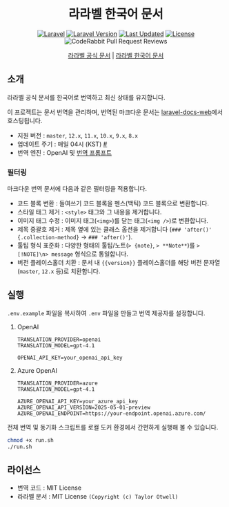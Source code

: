 <div align="center">

# 라라벨 한국어 문서

[![Laravel](https://img.shields.io/badge/Laravel-%23FF2D20.svg?logo=laravel&logoColor=white)](http://laravel.com)
[![Laravel Version](https://img.shields.io/packagist/v/laravel/framework)](https://packagist.org/packages/laravel/framework)
[![Last Updated](https://img.shields.io/github/last-commit/kimchanhyung98/laravel-docs-source/main?label=Last%20Updated)](https://github.com/kimchanhyung98/laravel-docs-source/commits/main)
[![License](https://img.shields.io/github/license/kimchanhyung98/laravel-docs-source)](https://github.com/kimchanhyung98/laravel-docs-source/blob/main/LICENSE)
![CodeRabbit Pull Request Reviews](https://img.shields.io/coderabbit/prs/github/kimchanhyung98/laravel-docs-source?utm_source=oss&utm_medium=github&utm_campaign=kimchanhyung98%2Flaravel-docs-source&labelColor=171717&color=FF570A&link=https%3A%2F%2Fcoderabbit.ai&label=CodeRabbit+Reviews)

[라라벨 공식 문서](https://laravel.com) | [라라벨 한국어 문서](https://laravel.chanhyung.kim)

</div>

## 소개

라라벨 공식 문서를 한국어로 번역하고 최신 상태를 유지합니다.

이 프로젝트는 문서 번역을 관리하며, 번역된 마크다운 문서는 [laravel-docs-web](https://github.com/letsescape/laravel-docs-web)에서 호스팅됩니다.

- 지원 버전 : `master`, `12.x`, `11.x`, `10.x`, `9.x`, `8.x`
- 업데이트 주기 : 매일 04시 (KST) [#](.github/workflows/update-docs.yml#L5)
- 번역 엔진 : OpenAI 및 [번역 프롬프트](translation_prompt.txt)

### 필터링

마크다운 번역 문서에 다음과 같은 필터링을 적용합니다.

- 코드 블록 변환 : 들여쓰기 코드 블록을 펜스(백틱) 코드 블록으로 변환합니다.
- 스타일 태그 제거 : `<style>` 태그와 그 내용을 제거합니다.
- 이미지 태그 수정 : 이미지 태그(`<img>`)를 닫는 태그(`<img />`)로 변환합니다.
- 제목 중괄호 제거 : 제목 옆에 있는 클래스 옵션을 제거합니다 (`### 'after()' {.collection-method}` -> `### 'after()'`).
- 툴팁 형식 표준화 : 다양한 형태의 툴팁/노트(`> {note}`, `> **Note**`)를 `> [!NOTE]\n> message` 형식으로 통일합니다.
- 버전 플레이스홀더 치환 : 문서 내 `{{version}}` 플레이스홀더를 해당 버전 문자열(`master`, `12.x` 등)로 치환합니다.

## 실행

`.env.example` 파일을 복사하여 `.env` 파일을 만들고 번역 제공자를 설정합니다.

1. OpenAI

    ```dotenv
    TRANSLATION_PROVIDER=openai
    TRANSLATION_MODEL=gpt-4.1

    OPENAI_API_KEY=your_openai_api_key
    ```

2. Azure OpenAI

    ```dotenv
    TRANSLATION_PROVIDER=azure
    TRANSLATION_MODEL=gpt-4.1

    AZURE_OPENAI_API_KEY=your_azure_api_key
    AZURE_OPENAI_API_VERSION=2025-05-01-preview
    AZURE_OPENAI_ENDPOINT=https://your-endpoint.openai.azure.com/
    ```

전체 번역 및 동기화 스크립트를 로컬 도커 환경에서 간편하게 실행해 볼 수 있습니다.

   ```bash
   chmod +x run.sh
   ./run.sh
   ```

## 라이선스

- 번역 코드 : MIT License
- 라라벨 문서 : MIT License `(Copyright (c) Taylor Otwell)`
